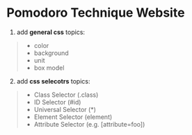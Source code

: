 # Pomodoro Technique Website
1. add **general css** topics:
  >* color
  >* background
  >* unit 
  >* box model
2. add **css selecotrs** topics: 
  >- Class Selector (.class)
  >- ID Selector (#id)
  >- Universal Selector (*)
  >- Element Selector (element) 
  >- Attribute Selector (e.g. [attribute=foo])     
